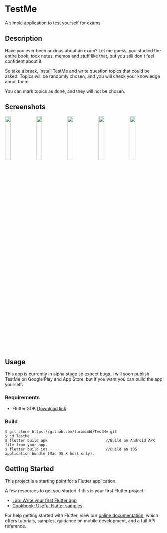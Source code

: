 # TestMe

A simple application to test yourself for exams

## Description
Have you ever been anxious about an exam? Let me guess, you studied the entire book,
took notes, memos and stuff like that, but you still don't feel confident about it.

So take a break, install TestMe and write question topics that could be asked. Topics will
be randomly chosen, and you will check your knowledge about them.

You can mark topics as done, and they will not be chosen.

## Screenshots

<p float="left">
  <img src="https://user-images.githubusercontent.com/44671856/118702652-7b74ac80-b815-11eb-92cd-7a8d4698eb5a.jpg" width="19%" />
  <img src="https://user-images.githubusercontent.com/44671856/118702653-7b74ac80-b815-11eb-8119-195a90e674f6.jpg" width="19%" /> 
  <img src="https://user-images.githubusercontent.com/44671856/118702644-79aae900-b815-11eb-8530-4f22b8f7a395.jpg" width="19%" />
  <img src="https://user-images.githubusercontent.com/44671856/118702649-7adc1600-b815-11eb-871f-37c2e4bc9b50.jpg" width="19%" />
  <img src="https://user-images.githubusercontent.com/44671856/118702650-7adc1600-b815-11eb-910d-788c9ba66b1e.jpg" width="19%" />
</p>

## Usage
This app is currently in alpha stage so expect bugs. I will soon publish TestMe on Google Play and App Store, but if
you want you can build the app yourself:

### Requirements
- Flutter SDK  [Download link](https://flutter.dev/docs/get-started/install)
### Build
```
$ git clone https://github.com/lucamadd/TestMe.git
$ cd TestMe
$ flutter build apk                          //Build an Android APK file from your app.
$ flutter build ios                          //Build an iOS application bundle (Mac OS X host only).
```



## Getting Started

This project is a starting point for a Flutter application.

A few resources to get you started if this is your first Flutter project:

- [Lab: Write your first Flutter app](https://flutter.dev/docs/get-started/codelab)
- [Cookbook: Useful Flutter samples](https://flutter.dev/docs/cookbook)

For help getting started with Flutter, view our
[online documentation](https://flutter.dev/docs), which offers tutorials,
samples, guidance on mobile development, and a full API reference.
